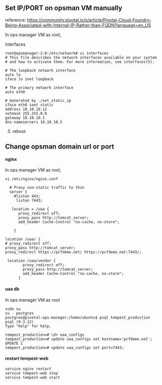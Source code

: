 ## Set IP/PORT on opsman VM manually 

reference: https://community.pivotal.io/s/article/Pivotal-Cloud-Foundry-Being-Associated-with-Internal-IP-Rather-than-FQDN?language=en_US


In ops manager VM as root, 

interfaces
```
root@opsmanager-2-8:/etc/network# vi interfaces
# This file describes the network interfaces available on your system
# and how to activate them. For more information, see interfaces(5).

# The loopback network interface
auto lo
iface lo inet loopback

# The primary network interface
auto eth0

# Generated by ./set_static_ip
iface eth0 inet static
address 10.10.10.12
netmask 255.255.0.0
gateway 10.10.10.1
dns-nameservers 10.10.10.5

```
3) reboot


## Change opsman domain url or port
#### nginx 
In ops manager VM as root, 
```
vi /etc/nginx/nginx.conf 

  # Proxy non-static traffic to thin
  server {
    #listen 443;
     listen 7443;

   location = /uaa {
      proxy_redirect off;
      proxy_pass http://tomcat_server;
      add_header Cache-Control "no-cache, no-store";

    }

location /uaa/ { 
# proxy_redirect off; 
proxy_pass http://tomcat_server; 
proxy_redirect https://pcfdemo.net/ https://pcfdemo.net:7443/; 

 location /uaa/vendor {
        proxy_redirect off;
        proxy_pass http://tomcat_server;
        add_header Cache-Control "no-cache, no-store";
      }
```

#### uaa db  
In ops manager VM as root
```
sudo su 
su - postgres 
postgres@pivotal-ops-manager:/home/ubuntu$ psql tempest_production
psql (9.3.12)
Type "help" for help.

tempest_production=# \d+ uaa_configs
tempest_production=# update uaa_configs set hostname='pcfdemo.net';
UPDATE 1
tempest_production=# update uaa_configs set port=7443;
```
#### restart tempest-web
```
service nginx restart
service tempest-web stop 
service tempest-web start 
```





